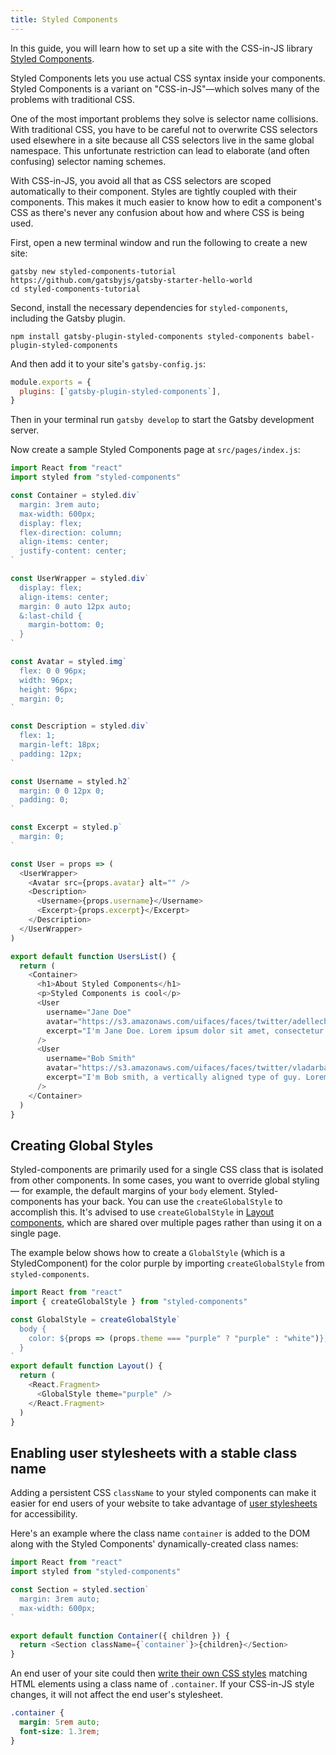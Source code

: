 ```yaml
---
title: Styled Components
---
```


In this guide, you will learn how to set up a site with the CSS-in-JS library [Styled Components](https://styled-components.com/).

Styled Components lets you use actual CSS syntax inside your components. Styled Components is a variant on "CSS-in-JS"—which solves many of the problems with traditional CSS.

One of the most important problems they solve is selector name collisions. With traditional CSS, you have to be careful not to overwrite CSS selectors used elsewhere in a site because all CSS selectors live in the same global namespace. This unfortunate restriction can lead to elaborate (and often confusing) selector naming schemes.

With CSS-in-JS, you avoid all that as CSS selectors are scoped automatically to their component. Styles are tightly coupled with their components. This makes it much easier to know how to edit a component's CSS as there's never any confusion about how and where CSS is being used.

<EggheadEmbed
  lessonLink="https://egghead.io/lessons/gatsby-style-gatsby-sites-with-styled-components"
  lessonTitle="Style Gatsby sites with styled-components"
/>

First, open a new terminal window and run the following to create a new site:

```shell
gatsby new styled-components-tutorial https://github.com/gatsbyjs/gatsby-starter-hello-world
cd styled-components-tutorial
```

Second, install the necessary dependencies for `styled-components`, including the Gatsby plugin.

```shell
npm install gatsby-plugin-styled-components styled-components babel-plugin-styled-components
```

And then add it to your site's `gatsby-config.js`:

```javascript:title=gatsby-config.js
module.exports = {
  plugins: [`gatsby-plugin-styled-components`],
}
```

Then in your terminal run `gatsby develop` to start the Gatsby development server.

Now create a sample Styled Components page at `src/pages/index.js`:

```jsx:title=src/pages/index.js
import React from "react"
import styled from "styled-components"

const Container = styled.div`
  margin: 3rem auto;
  max-width: 600px;
  display: flex;
  flex-direction: column;
  align-items: center;
  justify-content: center;
`

const UserWrapper = styled.div`
  display: flex;
  align-items: center;
  margin: 0 auto 12px auto;
  &:last-child {
    margin-bottom: 0;
  }
`

const Avatar = styled.img`
  flex: 0 0 96px;
  width: 96px;
  height: 96px;
  margin: 0;
`

const Description = styled.div`
  flex: 1;
  margin-left: 18px;
  padding: 12px;
`

const Username = styled.h2`
  margin: 0 0 12px 0;
  padding: 0;
`

const Excerpt = styled.p`
  margin: 0;
`

const User = props => (
  <UserWrapper>
    <Avatar src={props.avatar} alt="" />
    <Description>
      <Username>{props.username}</Username>
      <Excerpt>{props.excerpt}</Excerpt>
    </Description>
  </UserWrapper>
)

export default function UsersList() {
  return (
    <Container>
      <h1>About Styled Components</h1>
      <p>Styled Components is cool</p>
      <User
        username="Jane Doe"
        avatar="https://s3.amazonaws.com/uifaces/faces/twitter/adellecharles/128.jpg"
        excerpt="I'm Jane Doe. Lorem ipsum dolor sit amet, consectetur adipisicing elit."
      />
      <User
        username="Bob Smith"
        avatar="https://s3.amazonaws.com/uifaces/faces/twitter/vladarbatov/128.jpg"
        excerpt="I'm Bob smith, a vertically aligned type of guy. Lorem ipsum dolor sit amet, consectetur adipisicing elit."
      />
    </Container>
  )
}
```

## Creating Global Styles

Styled-components are primarily used for a single CSS class that is isolated from other components. In some cases, you want to override global styling — for example, the default margins of your `body` element. Styled-components has your back. You can use the `createGlobalStyle` to accomplish this. It's advised to use `createGlobalStyle` in [Layout components](/docs/layout-components/), which are shared over multiple pages rather than using it on a single page.

The example below shows how to create a `GlobalStyle` (which is a StyledComponent) for the color purple by importing `createGlobalStyle` from `styled-components`.

```jsx:title=src/components/layout.js
import React from "react"
import { createGlobalStyle } from "styled-components"

const GlobalStyle = createGlobalStyle`
  body {
    color: ${props => (props.theme === "purple" ? "purple" : "white")};
  }
`
export default function Layout() {
  return (
    <React.Fragment>
      <GlobalStyle theme="purple" />
    </React.Fragment>
  )
}
```

## Enabling user stylesheets with a stable class name

Adding a persistent CSS `className` to your styled components can make it easier for end users of your website to take advantage of [user stylesheets](https://www.viget.com/articles/inline-styles-user-style-sheets-and-accessibility/) for accessibility.

Here's an example where the class name `container` is added to the DOM along with the Styled Components' dynamically-created class names:

```jsx:title=src/components/container.js
import React from "react"
import styled from "styled-components"

const Section = styled.section`
  margin: 3rem auto;
  max-width: 600px;
`

export default function Container({ children }) {
  return <Section className={`container`}>{children}</Section>
}
```

An end user of your site could then [write their own CSS styles](https://mediatemple.net/blog/tips/bend-websites-css-will-stylish-stylebot/) matching HTML elements using a class name of `.container`. If your CSS-in-JS style changes, it will not affect the end user's stylesheet.

```css:title=user-stylesheet.css
.container {
  margin: 5rem auto;
  font-size: 1.3rem;
}
```
